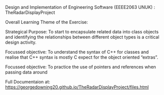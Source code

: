 Design and Implementation of Engineering Software (EEEE2063 UNUK) : TheRadarDisplayProject

Overall Learning Theme of the Exercise:

Strategical Purpose: To start to encapsulate related data into class objects and identifying the
relationships between different object types is a critical design activity.

Focussed objective: To understand the syntax of C++ for classes and realise that C++ syntax is mostly
C expect for the object oriented “extras”.

Focussed objective: To practice the use of pointers and references when passing data around

Full Documentaion at: https://georgedowning20.github.io/TheRadarDisplayProject/files.html
